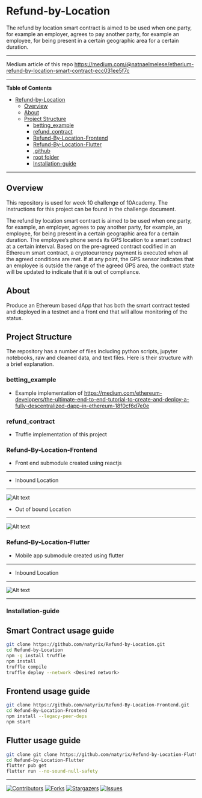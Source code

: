 

# Refund-by-Location
The refund by location smart contract is aimed to be used when one party, for example an employer, agrees to pay another party, for example an employee, for being present in a certain geographic area for a certain duration.

***
Medium article of this repo https://medium.com/@natnaelmelese/etherium-refund-by-location-smart-contract-ecc031ee5f7c

***

**Table of Contents**

- [Refund-by-Location](#Refund-by-Location)
  - [Overview](#overview)
  - [About](#about)
  - [Project Structure](#project-structure)
    - [betting_example](#betting_example)
    - [refund_contract](#refund_contract)
    - [Refund-By-Location-Frontend](#Refund-By-Location-Frontend)
    - [Refund-By-Location-Flutter](#Refund-By-Location-Flutter)
    - [.github](#.github)
    - [root folder](#root-folder)
    - [Installation-guide](#Installation-guide)

***

## Overview

This repository is used for week 10 challenge of 10Academy. The instructions for this project can be found in the challenge document.

The refund by location smart contract is aimed to be used when one party, for
example, an employer, agrees to pay another party, for example, an
employee, for being present in a certain geographic area for a certain
duration. The employee’s phone sends its GPS location to a smart contract at
a certain interval. Based on the pre-agreed contract codified in an Ethereum
smart contract, a cryptocurrency payment is executed when all the agreed
conditions are met.
If at any point, the GPS sensor indicates that an employee is outside the range
of the agreed GPS area, the contract state will be updated to indicate that it is
out of compliance.



## About

Produce an Ethereum based dApp that has both the smart contract tested
and deployed in a testnet and a front end that will allow monitoring of the
status.


## Project Structure
The repository has a number of files including python scripts, jupyter notebooks, raw and cleaned data, and text files. Here is their structure with a brief explanation.

### betting_example
- Example implementation of https://medium.com/ethereum-developers/the-ultimate-end-to-end-tutorial-to-create-and-deploy-a-fully-descentralized-dapp-in-ethereum-18f0cf6d7e0e

### refund_contract
- Truffle implementation of this project

### Refund-By-Location-Frontend
- Front end submodule created using reactjs
***
- Inbound Location
***
![Alt text](LcoationDetialMap.png?raw=true "Map")
- Out of bound Location
***
![Alt text](LocationDetailMap3Outbound.png?raw=true "Map")


### Refund-By-Location-Flutter
- Mobile app submodule created using flutter
***
- Inbound Location
***
![Alt text](HistoryWithBoundaries.jpg?raw=true "Map")

***
### Installation-guide

## Smart Contract usage guide
```bash
git clone https://github.com/natyrix/Refund-by-Location.git
cd Refund-by-Location
npm -g install truffle
npm install
truffle compile
truffle deploy --network <Desired network>
```


## Frontend usage guide
```bash
git clone https://github.com/natyrix/Refund-By-Location-Frontend.git
cd Refund-By-Location-Frontend
npm install --legacy-peer-deps
npm start
```

## Flutter usage guide
```bash
git clone git clone https://github.com/natyrix/Refund-by-Location-Flutter.git
cd Refund-by-Location-Flutter
flutter pub get
flutter run --no-sound-null-safety
```

***

[![Contributors][contributors-shield]][contributors-url]
[![Forks][forks-shield]][forks-url]
[![Stargazers][stars-shield]][stars-url]
[![Issues][issues-shield]][issues-url]


[contributors-shield]: https://img.shields.io/github/contributors/natyrix/Refund-by-Location.svg?style=for-the-badge
[contributors-url]: https://github.com/natyrix/Refund-by-Location/graphs/contributors
[forks-shield]: https://img.shields.io/github/forks/natyrix/Refund-by-Location.svg?style=for-the-badge
[forks-url]: https://github.com/natyrix/Refund-by-Location/network/members
[stars-shield]: https://img.shields.io/github/stars/natyrix/Refund-by-Location.svg?style=for-the-badge
[stars-url]: https://github.com/natyrix/Refund-by-Location/stargazers
[issues-shield]: https://img.shields.io/github/issues/natyrix/Refund-by-Location.svg?style=for-the-badge
[issues-url]: https://github.com/natyrix/Refund-by-Location/issues
